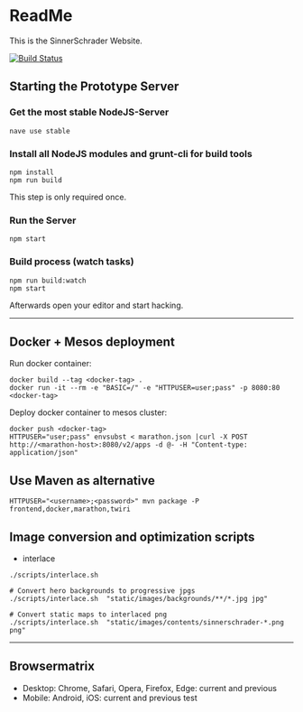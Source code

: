 # ReadMe

This is the SinnerSchrader Website.

[![Build Status](https://travis-ci.org/sinnerschrader/sinnerschrader-website.svg?branch=master)](https://travis-ci.org/sinnerschrader/sinnerschrader-website)

## Starting the Prototype Server

### Get the most stable NodeJS-Server

```shell
nave use stable
```

### Install all NodeJS modules and grunt-cli for build tools

```shell
npm install
npm run build
```

This step is only required once.

### Run the Server

```shell
npm start
```

### Build process (watch tasks)

```shell
npm run build:watch
npm start
```

Afterwards open your editor and start hacking.

------------------------------------------------------------------

## Docker + Mesos deployment

Run docker container:

```shell
docker build --tag <docker-tag> .
docker run -it --rm -e "BASIC=/" -e "HTTPUSER=user;pass" -p 8080:80 <docker-tag>
```

Deploy docker container to mesos cluster:

```shell
docker push <docker-tag>
HTTPUSER="user;pass" envsubst < marathon.json |curl -X POST http://<marathon-host>:8080/v2/apps -d @- -H "Content-type: application/json"
```

## Use Maven as alternative

```shell
HTTPUSER="<username>;<password>" mvn package -P frontend,docker,marathon,twiri
```

## Image conversion and optimization scripts

* interlace

```shell
./scripts/interlace.sh

# Convert hero backgrounds to progressive jpgs
./scripts/interlace.sh  "static/images/backgrounds/**/*.jpg jpg"

# Convert static maps to interlaced png
./scripts/interlace.sh  "static/images/contents/sinnerschrader-*.png png"
```

------------------------------------------------------------------

## Browsermatrix

* Desktop: Chrome, Safari, Opera, Firefox, Edge: current and previous
* Mobile: Android, iOS: current and previous
test
